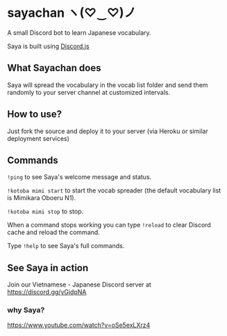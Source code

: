 # sayachan ヽ(♡‿♡)ノ
A small Discord bot to learn Japanese vocabulary.

Saya is built using [Discord.js](https://www.npmjs.com/package/discord.js)

## What Sayachan does
Saya will spread the vocabulary in the vocab list folder and send them randomly to your server channel at customized intervals.

## How to use?
Just fork the source and deploy it to your server (via Heroku or similar deployment services)

## Commands
`!ping` to see Saya's welcome message and status.

`!kotoba mimi start` to start the vocab spreader (the default vocabulary list is Mimikara Oboeru N1).

`!kotoba mimi stop` to stop.

When a command stops working you can type `!reload` to clear Discord cache and reload the command.

Type `!help` to see Saya's full commands.

## See Saya in action
Join our Vietnamese - Japanese Discord server at https://discord.gg/yGjdpNA

### why Saya?

https://www.youtube.com/watch?v=oSe5exLXrz4


